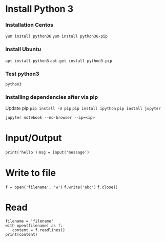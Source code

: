# Install Python 3

### Installation Centos

`yum install python36`
`yum install python36-pip`

### Install Ubuntu

`apt install python3`
`apt-get install python3-pip`

### Test python3

`python3`

### Installing dependencies after via pip

Update pip
`pip install -U pip`
`pip install ipython`
`pip install jupyter`

`jupyter notebook --no-browser --ip=<ip>`

# Input/Output

`print('hello')`
`msg = input('message')`

# Write to file

`f = open('filename', 'w')`
`f.write('abc')`
`f.close()`

# Read

```
filename = 'filename'
with open(filename) as f:
   content = f.readlines()
print(content)
```
